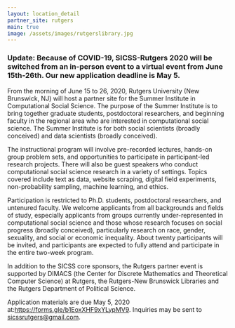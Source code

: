 ```yaml
---
layout: location_detail
partner_site: rutgers
main: true
image: /assets/images/rutgerslibrary.jpg
---
```

### Update: Because of COVID-19, SICSS-Rutgers 2020 will be switched from an in-person event to a virtual event from June 15th-26th. Our new application deadline is May 5.


From the morning of June 15 to 26, 2020, Rutgers University (New Brunswick, NJ) will host a partner site for the Summer Institute in Computational Social Science. The purpose of the Summer Institute is to bring together graduate students, postdoctoral researchers, and beginning faculty in the regional area who are interested in computational social science. The Summer Institute is for both social scientists (broadly conceived) and data scientists (broadly conceived). 

The instructional program will involve pre-recorded lectures, hands-on group problem sets, and opportunities to participate in participant-led research projects. There will also be guest speakers who conduct computational social science research in a variety of settings. Topics covered include text as data, website scraping, digital field experiments, non-probability sampling, machine learning, and ethics. 

Participation is restricted to Ph.D. students, postdoctoral researchers, and untenured faculty. We welcome applicants from all backgrounds and fields of study, especially applicants from groups currently under-represented in computational social science and those whose research focuses on social progress (broadly conceived), particularly research on race, gender, sexuality, and social or economic inequality. About twenty participants will be invited, and participants are expected to fully attend and participate in the entire two-week program. 

In addition to the SICSS core sponsors, the Rutgers partner event is supported by DIMACS (the Center for Discrete Mathematics and Theoretical Computer Science) at Rutgers, the Rutgers-New Brunswick Libraries and the Rutgers Department of Political Science. 

Application materials are due May 5, 2020 at:https://forms.gle/b1EoxXHF9xYLypMV9. Inquiries may be sent to sicssrutgers@gmail.com.


